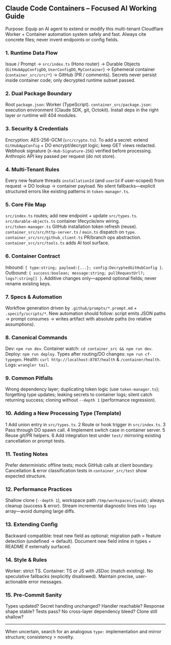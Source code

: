 ## Claude Code Containers – Focused AI Working Guide

Purpose: Equip an AI agent to extend or modify this multi-tenant Cloudflare
Worker + Container automation system safely and fast. Always cite concrete
files; never invent endpoints or config fields.

### 1. Runtime Data Flow

Issue / Prompt → `src/index.ts` (Hono router) → Durable Objects
(`GitHubAppConfigDO`, `UserConfigDO`, `MyContainer`) → Ephemeral container
(`container_src/src/*`) → GitHub (PR / comments). Secrets never persist inside
container code; only decrypted runtime subset passed.

### 2. Dual Package Boundary

Root `package.json`: Worker (TypeScript). `container_src/package.json`:
execution environment (Claude SDK, git, Octokit). Install deps in the right
layer or runtime will 404 modules.

### 3. Security & Credentials

Encryption: AES-256-GCM (`src/crypto.ts`). To add a secret: extend
`GitHubAppConfig` + DO encrypt/decrypt logic; keep GET views redacted. Webhook
signature (`X-Hub-Signature-256`) verified before processing. Anthropic API key
passed per request (do not store).

### 4. Multi-Tenant Rules

Every new feature threads `installationId` (and `userId` if user-scoped) from
request → DO lookup → container payload. No silent fallbacks—explicit structured
errors like existing patterns in `token-manager.ts`.

### 5. Core File Map

`src/index.ts` routes; add new endpoint + update `src/types.ts`.  
`src/durable-objects.ts` container lifecycle/env wiring.  
`src/token-manager.ts` GitHub installation token refresh (reuse).  
`container_src/src/http-server.ts` / `main.ts` dispatch on `type`.  
`container_src/src/github_client.ts` PR/branch ops abstraction.  
`container_src/src/tools.ts` adds AI tool surface.

### 6. Container Contract

Inbound: `{ type:string; payload:{...}; config:DecryptedGitHubConfig }`.
Outbound:
`{ success:boolean; message:string; pullRequestUrl?; logs?:string[] }`. Additive
changes only—append optional fields; never rename existing keys.

### 7. Specs & Automation

Workflow generation driven by `.github/prompts/*.prompt.md` +
`.specify/scripts/*`. New automation should follow: script emits JSON paths →
prompt consumes → writes artifact with absolute paths (no relative assumptions).

### 8. Canonical Commands

Dev: `npm run dev`. Container watch: `cd container_src && npm run dev`. Deploy:
`npm run deploy`. Types after routing/DO changes: `npm run cf-typegen`. Health:
`curl http://localhost:8787/health` & `/container/health`. Logs:
`wrangler tail`.

### 9. Common Pitfalls

Wrong dependency layer; duplicating token logic (use `token-manager.ts`);
forgetting type updates; leaking secrets to container logs; silent catch
returning success; cloning without `--depth 1` (performance regression).

### 10. Adding a New Processing Type (Template)

1 Add union entry in `src/types.ts`. 2 Route or hook trigger in `src/index.ts`.
3 Pass through DO spawn call. 4 Implement switch case in container server. 5
Reuse git/PR helpers. 6 Add integration test under `test/` mirroring existing
cancellation or prompt tests.

### 11. Testing Notes

Prefer deterministic offline tests; mock GitHub calls at client boundary.
Cancellation & error classification tests in `container_src/test` show expected
structure.

### 12. Performance Practices

Shallow clone (`--depth 1`), workspace path `/tmp/workspaces/{uuid}`; always
cleanup (success & error). Stream incremental diagnostic lines into `logs`
array—avoid dumping large diffs.

### 13. Extending Config

Backward compatible: treat new field as optional; migration path = feature
detection (undefined → default). Document new field inline in types + README if
externally surfaced.

### 14. Style & Rules

Worker: strict TS. Container: TS or JS with JSDoc (match existing). No
speculative fallbacks (explicitly disallowed). Maintain precise, user-actionable
error messages.

### 15. Pre-Commit Sanity

Types updated? Secret handling unchanged? Handler reachable? Response shape
stable? Tests pass? No cross-layer dependency bleed? Clone still shallow?

---

When uncertain, search for an analogous `type:` implementation and mirror
structure; consistency > novelty.

